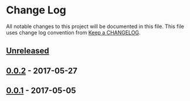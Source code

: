 # Change Log
All notable changes to this project will be documented in this file.
This file uses change log convention from [Keep a CHANGELOG](http://keepachangelog.com).

## [Unreleased]

## [0.0.2] - 2017-05-27

## [0.0.1] - 2017-05-05

[Unreleased]: https://github.com/luismayta/zsh-docker-aliases/compare/0.0.2...HEAD
[0.0.2]: https://github.com/luismayta/zsh-docker-aliases/compare/0.0.1...0.0.2
[0.0.1]: https://github.com/luismayta/zsh-docker-aliases/compare/0.0.0...0.0.1

[CHANGELOG.md]: CHANGELOG.md
[CONTRIBUTING.md]: CONTRIBUTING.md
[LICENCE]: LICENCE
[README.md]: README.md
